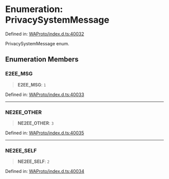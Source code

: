 # Enumeration: PrivacySystemMessage

Defined in: [WAProto/index.d.ts:40032](https://github.com/Fokusdotid/bail/blob/a1b2bb6d3d63874a4f497e70ebd6347b2869da8e/WAProto/index.d.ts#L40032)

PrivacySystemMessage enum.

## Enumeration Members

### E2EE\_MSG

> **E2EE\_MSG**: `1`

Defined in: [WAProto/index.d.ts:40033](https://github.com/Fokusdotid/bail/blob/a1b2bb6d3d63874a4f497e70ebd6347b2869da8e/WAProto/index.d.ts#L40033)

***

### NE2EE\_OTHER

> **NE2EE\_OTHER**: `3`

Defined in: [WAProto/index.d.ts:40035](https://github.com/Fokusdotid/bail/blob/a1b2bb6d3d63874a4f497e70ebd6347b2869da8e/WAProto/index.d.ts#L40035)

***

### NE2EE\_SELF

> **NE2EE\_SELF**: `2`

Defined in: [WAProto/index.d.ts:40034](https://github.com/Fokusdotid/bail/blob/a1b2bb6d3d63874a4f497e70ebd6347b2869da8e/WAProto/index.d.ts#L40034)
